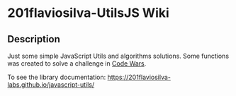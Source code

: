 # 201flaviosilva-UtilsJS Wiki

## Description
Just some simple JavaScript Utils and algorithms solutions. Some functions was created to solve a challenge in [Code Wars](https://www.codewars.com/dashboard).

To see the library documentation: https://201flaviosilva-labs.github.io/javascript-utils/

